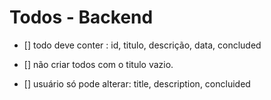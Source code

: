 # Todos - Backend

- [] todo  deve conter : id, titulo, descrição, data, concluded

- [] não criar todos com o titulo vazio.

- [] usuário só pode alterar: title, description, concluided